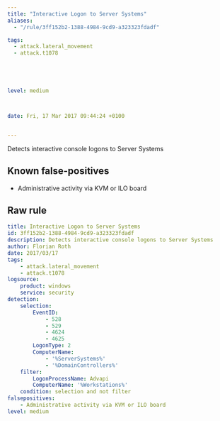 ```yaml
---
title: "Interactive Logon to Server Systems"
aliases:
  - "/rule/3ff152b2-1388-4984-9cd9-a323323fdadf"

tags:
  - attack.lateral_movement
  - attack.t1078





level: medium



date: Fri, 17 Mar 2017 09:44:24 +0100


---
```


Detects interactive console logons to Server Systems

<!--more-->


## Known false-positives

* Administrative activity via KVM or ILO board




## Raw rule
```yaml
title: Interactive Logon to Server Systems
id: 3ff152b2-1388-4984-9cd9-a323323fdadf
description: Detects interactive console logons to Server Systems
author: Florian Roth
date: 2017/03/17
tags:
    - attack.lateral_movement
    - attack.t1078
logsource:
    product: windows
    service: security
detection:
    selection:
        EventID:
            - 528
            - 529
            - 4624
            - 4625
        LogonType: 2
        ComputerName:
            - '%ServerSystems%'
            - '%DomainControllers%'
    filter:
        LogonProcessName: Advapi
        ComputerName: '%Workstations%'
    condition: selection and not filter
falsepositives:
    - Administrative activity via KVM or ILO board
level: medium

```
